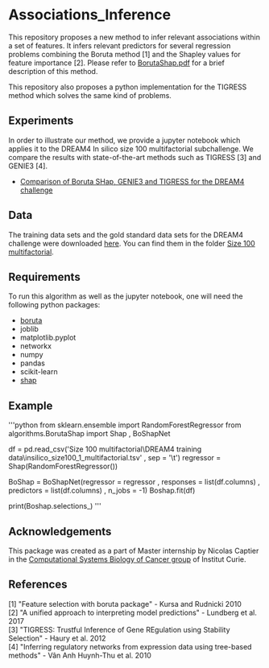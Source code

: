 # Associations_Inference

This repository proposes a new method to infer relevant associations within a set of features. It infers relevant predictors for several regression problems combining the Boruta method [1] and the Shapley values for feature importance [2]. Please refer to [BorutaShap.pdf](BorutaShap.pdf) for a brief description of this method. 

This repository also proposes a python implementation for the TIGRESS method which solves the same kind of problems.

## Experiments

In order to illustrate our method, we provide a jupyter notebook which applies it to the DREAM4 In silico size 100 multifactorial subchallenge. We compare the results with state-of-the-art methods such as TIGRESS [3] and GENIE3 [4].
* [Comparison of Boruta SHap, GENIE3 and TIGRESS for the DREAM4 challenge](DREAM4_challenge.ipynb)

## Data 

The training data sets and the gold standard data sets for the DREAM4 challenge were downloaded [here](http://dreamchallenges.org/project/dream4-in-silico-network-challenge/). You can find them in the folder [Size 100 multifactorial](https://github.com/ncaptier/Associations_Inference/tree/master/Size%20100%20multifactorial).

## Requirements

To run this algorithm as well as the jupyter notebook, one will need the following python packages:
* [boruta](https://github.com/scikit-learn-contrib/boruta_py)
* joblib
* matplotlib.pyplot
* networkx
* numpy
* pandas
* scikit-learn
* [shap](https://github.com/slundberg/shap)

## Example

'''python
from sklearn.ensemble import RandomForestRegressor
from algorithms.BorutaShap import Shap , BoShapNet

df = pd.read_csv('Size 100 multifactorial\DREAM4 training data\insilico_size100_1_multifactorial.tsv' , sep = '\t')
regressor = Shap(RandomForestRegressor())

BoShap = BoShapNet(regressor = regressor , responses = list(df.columns) , predictors = list(df.columns) , n_jobs = -1)
Boshap.fit(df)

print(Boshap.selections_)
'''

## Acknowledgements

This package was created as a part of Master internship by Nicolas Captier in the [Computational Systems Biology of Cancer group](http://sysbio.curie.fr) of Institut Curie.

## References
[1] "Feature selection with boruta package" - Kursa and Rudnicki 2010   
[2] "A unified approach to interpreting model predictions" - Lundberg et al. 2017   
[3] "TIGRESS: Trustful Inference of Gene REgulation using Stability Selection" - Haury et al. 2012   
[4] "Inferring regulatory networks from expression data using tree-based methods" - Vân Anh Huynh-Thu et al. 2010    